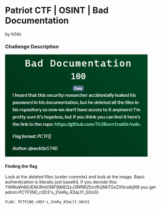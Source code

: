 # Patriot CTF | OSINT | Bad Documentation

by h04x

### Challenge Description 

![](./description.png)

#### Finding the flag

Look at the deleted files (under commits) and look at the image. Basic authentication is literally just base64, if you decode this: YWRtaW46UENURntOMF9jMEQzJ3NfMlZlUnlfUjNhTGxZX0cwbjN9 you get admin:PCTF{N0_c0D3's_2VeRy_R3aLlY_G0n3}.

`FLAG: PCTF{N0_c0D3's_2VeRy_R3aLlY_G0n3}`